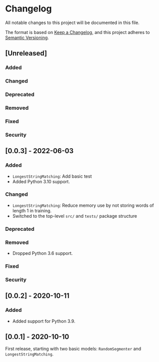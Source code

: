 # Changelog
All notable changes to this project will be documented in this file.

The format is based on [Keep a Changelog](https://keepachangelog.com/en/1.0.0/),
and this project adheres to [Semantic Versioning](https://semver.org/spec/v2.0.0.html).

## [Unreleased]

### Added
### Changed
### Deprecated
### Removed
### Fixed
### Security

## [0.0.3] - 2022-06-03

### Added
- `LongestStringMatching`: Add basic test
- Added Python 3.10 support.

### Changed
- `LongestStringMatching`: Reduce memory use by not storing words
  of length 1 in training.
- Switched to the top-level `src/` and `tests/` package structure

### Deprecated
### Removed
- Dropped Python 3.6 support.

### Fixed
### Security

## [0.0.2] - 2020-10-11

### Added
- Added support for Python 3.9.

## [0.0.1] - 2020-10-10

First release, starting with two basic models:
`RandomSegmenter` and `LongestStringMatching`.
